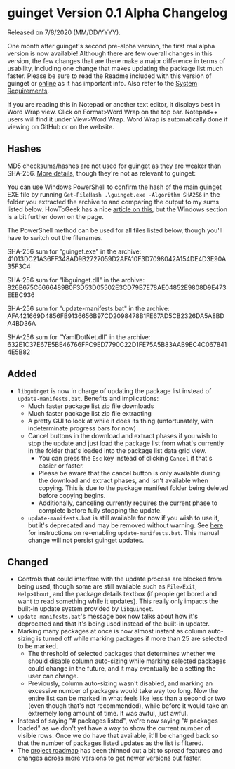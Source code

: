 # guinget Version 0.1 Alpha Changelog
Released on 7/8/2020 (MM/DD/YYYY).

One month after guinget's second pre-alpha version, the first real alpha version is now available! Although there are few overall changes in this version, the few changes that are there make a major difference in terms of usability, including one change that makes updating the package list much faster. Please be sure to read the Readme included with this version of guinget or [online](https://github.com/DrewNaylor/guinget/blob/master/docs/readmes/readme-v0.1-alpha.txt) as it has important info. Also refer to the [System Requirements](https://github.com/DrewNaylor/guinget/blob/master/docs/system-requirements.md).

If you are reading this in Notepad or another text editor, it displays best in Word Wrap view. Click on Format>Word Wrap on the top bar. Notepad++ users will find it under View>Word Wrap. Word Wrap is automatically done if viewing on GitHub or on the website.

## Hashes

MD5 checksums/hashes are not used for guinget as they are weaker than SHA-256. [More details](https://github.com/DrewNaylor/UXL-Launcher/issues/124), though they're not as relevant to guinget:


You can use Windows PowerShell to confirm the hash of the main guinget EXE file by running
`Get-FileHash .\guinget.exe -Algorithm SHA256` in the folder you extracted the archive to and comparing the output to my sums listed below. HowToGeek has a nice [article on this](https://www.howtogeek.com/67241/htg-explains-what-are-md5-sha-1-hashes-and-how-do-i-check-them/), but the Windows section is a bit further down on the page.

The PowerShell method can be used for all files listed below, though you'll have to switch out the filenames.

SHA-256 sum for "guinget.exe" in the archive:
41013DC21A36FF348AD9B2727059D2AFA10F3D7098042A154DE4D3E90A35F3C4

SHA-256 sum for "libguinget.dll" in the archive:
826B675C6666489B0F3D53D05502E3CD79B7E78AE04852E9808D9E473EEBC936

SHA-256 sum for "update-manifests.bat" in the archive:
AFA421669D4856FB9136656B97CD2098478B1FE67AD5CB2326DA5A8BDA4BD36A

SHA-256 sum for "YamlDotNet.dll" in the archive:
632E1C37E67E5BE46766FFC9ED7790C22D1FE75A5B83AAB9EC4C0678414E5B82



## Added

- `libguinget` is now in charge of updating the package list instead of `update-manifests.bat`. Benefits and implications:
  - Much faster package list zip file downloads
  - Much faster package list zip file extracting
  - A pretty GUI to look at while it does its thing (unfortunately, with indeterminate progress bars for now)
  - Cancel buttons in the download and extract phases if you wish to stop the update and just load the package list from what's currently in the folder that's loaded into the package list data grid view.
    - You can press the `Esc` key instead of clicking `Cancel` if that's easier or faster.
    - Please be aware that the cancel button is only available during the download and extract phases, and isn't available when copying. This is due to the package manifest folder being deleted before copying begins.
    - Additionally, canceling currently requires the current phase to complete before fully stopping the update.
  - `update-manifests.bat` is still available for now if you wish to use it, but it's deprecated and may be removed without warning. See [here](https://github.com/DrewNaylor/guinget/blob/master/docs/How-to-use.md#updating-with-update-manifestsbat) for instructions on re-enabling `update-manifests.bat`. This manual change will not persist guinget updates.
  
## Changed

- Controls that could interfere with the update process are blocked from being used, though some are still available such as `File>Exit`, `Help>About`, and the package details textbox (if people get bored and want to read something while it updates). This really only impacts the built-in update system provided by `libguinget`.
- `update-manifests.bat`'s message box now talks about how it's deprecated and that it's being used instead of the built-in updater.
- Marking many packages at once is now almost instant as column auto-sizing is turned off while marking packages if more than 25 are selected to be marked.
  - The threshold of selected packages that determines whether we should disable column auto-sizing while marking selected packages could change in the future, and it may eventually be a setting the user can change.
  - Previously, column auto-sizing wasn't disabled, and marking an excessive number of packages would take way too long. Now the entire list can be marked in what feels like less than a second or two (even though that's not recommended), while before it would take an extremely long amount of time. It was awful, just awful.
- Instead of saying "# packages listed", we're now saying "# packages loaded" as we don't yet have a way to show the current number of visible rows. Once we do have that available, it'll be changed back so that the number of packages listed updates as the list is filtered.
- The [project roadmap](https://github.com/DrewNaylor/guinget/blob/master/docs/Project-roadmap.md) has been thinned out a bit to spread features and changes across more versions to get newer versions out faster.